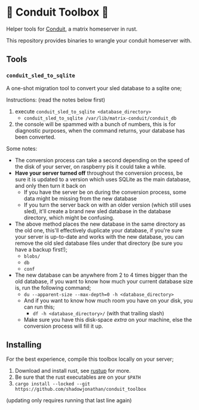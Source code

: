 # 🧰 Conduit Toolbox 🦀

Helper tools for [Conduit](https://conduit.rs), a matrix homeserver in rust.

This repository provides binaries to wrangle your conduit homeserver with.

## Tools

### `conduit_sled_to_sqlite`

A one-shot migration tool to convert your sled database to a sqlite one;

Instructions: (read the notes below first)
1. execute `conduit_sled_to_sqlite <database_directory>`
    - `conduit_sled_to_sqlite /var/lib/matrix-conduit/conduit_db`
2. the console will be spammed with a bunch of numbers, this is for diagnostic purposes, when the command returns, your database has been converted.

Some notes:
- The conversion process can take a second depending on the speed of the disk of your server, on raspberry pis it could take a while.
- **Have your server turned off** throughout the conversion process, be sure it is updated to a version which uses SQLite as the main database, and only then turn it back on
  - If you have the server be on during the conversion process, some data might be missing from the new database
  - If you turn the server back on with an older version (which still uses sled), it'll create a brand new sled database in the database directory, which might be confusing.
- The above method places the new database in the same directory as the old one, this'll effectively duplicate your database, if you're sure your server is up-to-date and works with the new database, you can remove the old sled database files under that directory (be sure you have a backup first!);
  - `blobs/`
  - `db`
  - `conf`
- The new database can be anywhere from 2 to 4 times bigger than the old database, if you want to know how much your current database size is, run the following command;
  - `du --apparent-size --max-depth=0 -h <database_directory>`
  - And if you want to know how much room you have on your disk, you can run this;
    - `df -h <database_directory>/` (with that trailing slash)
  - Make sure you have this disk-space *extra* on your machine, else the conversion process will fill it up.

## Installing

For the best experience, compile this toolbox locally on your server;

1. Download and install rust, see [rustup](https://rustup.rs/) for more.
2. Be sure that the rust executables are on your `$PATH`
3. `cargo install --locked --git https://github.com/shadowjonathan/conduit_toolbox`

(updating only requires running that last line again)

